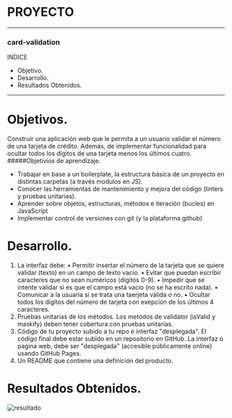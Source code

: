 # **PROYECTO**

------------


### card-validation
INDICE
- Objetivo.
- Desarrollo.
- Resultados Obtenidos.

------------

# Objetivos.

 Construir una aplicación web que le permita a un usuario validar el número de una tarjeta de crédito. Además, de implementar funcionalidad para ocultar todos los dígitos de una tarjeta menos los últimos cuatro.
 #####Objetivios de aprendizaje.
- Trabajar en base a un boilerplate, la estructura básica de un proyecto en distintas carpetas (a través modulos en JS).
- Conocer las herramientas de mantenimiento y mejora del código (linters y pruebas unitarias).
- Aprender sobre objetos, estructuras, métodos e iteración (bucles) en JavaScript
- Implementar control de versiones con git (y la plataforma github)
# Desarrollo.
1. La interfaz  debe:
•	Permitir insertar el número de la tarjeta que se quiere validar (texto) en un campo de texto vacío.
•	Evitar que puedan escribir caracteres que no sean numéricos (dígitos 0-9).
•	Impedir que se intente validar si es que el campo está vacío (no se ha escrito nada).
•	Comunicar a la usuaria si se trata una taerjeta válida o no.
•	Ocultar todos los dígitos del número de tarjeta con exepción de los últimos 4 caracteres.
2. Pruebas unitarias de los métodos.
Los metódos de validator (isValid y maskify) deben tener cobertura con pruebas unitarias.
3. Código de tu proyecto subido a tu repo e interfaz "desplegada".
El código final debe estar subido en un repositorio en GitHub. La interfaz o pagina web, debe ser "desplegada" (accesible públicamente online) usando GitHub Pages.
4. Un README que contiene una definición del producto.
# Resultados Obtenidos.
![resultado ](file:///C:/Users/Esperanza/proyecto/DEV004-card-validation/resultado.png "resultado ")